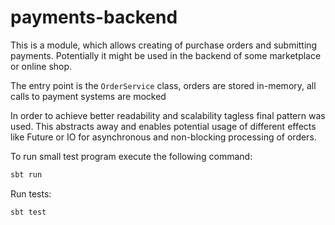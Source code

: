 # payments-backend

This is a module, which allows creating of purchase orders and submitting payments. 
Potentially it might be used in the backend of some marketplace or online shop.

The entry point is the `OrderService` class, orders are stored in-memory, all calls to payment systems are mocked

In order to achieve better readability and scalability tagless final pattern was used.
This abstracts away and enables potential usage of different effects like Future or IO 
for asynchronous and non-blocking processing of orders.

To run small test program execute the following command:

```bash
sbt run
```

Run tests:
```bash
sbt test
```

